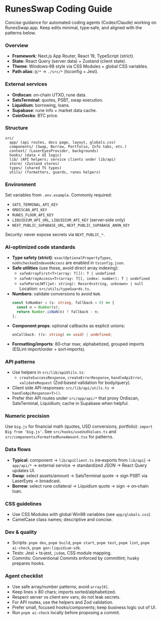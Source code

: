 # RunesSwap Coding Guide

Concise guidance for automated coding agents (Codex/Claude) working on
RunesSwap.app. Keep edits minimal, type‑safe, and aligned with the patterns
below.

### Overview
- **Framework**: Next.js App Router, React 19, TypeScript (strict).
- **State**: React Query (server data) + Zustand (client state).
- **Theme**: Windows‑98 style via CSS Modules + global CSS variables.
- **Path alias**: `@/*` → `./src/*` (tsconfig + Jest).

### External services
- **Ordiscan**: on‑chain UTXO, rune data.
- **SatsTerminal**: quotes, PSBT, swap execution.
- **Liquidium**: borrowing, loans.
- **Supabase**: rune info + market data cache.
- **CoinGecko**: BTC price.

### Structure
```text
src/
  app/ (api routes, docs page, layout, globals.css)
  components/ (Swap, Borrow, Portfolio, Info tabs, etc.)
  context/ (LaserEyesProvider, backgrounds)
  hooks/ (data + UI logic)
  lib/ (API helpers; service clients under lib/api)
  store/ (Zustand stores)
  types/ (shared TS types)
  utils/ (formatters, guards, runes helpers)
```

### Environment
Set variables from `.env.example`. Commonly required:
- `SATS_TERMINAL_API_KEY`
- `ORDISCAN_API_KEY`
- `RUNES_FLOOR_API_KEY`
- `LIQUIDIUM_API_URL`, `LIQUIDIUM_API_KEY` (server‑side only)
- `NEXT_PUBLIC_SUPABASE_URL`, `NEXT_PUBLIC_SUPABASE_ANON_KEY`

Security: never expose secrets via `NEXT_PUBLIC_*`.

### AI‑optimized code standards
- **Type safety (strict)**: `exactOptionalPropertyTypes`,
  `noUncheckedIndexedAccess` are enabled in `tsconfig.json`.
- **Safe utilities** (use these, avoid direct array indexing):
  - `safeArrayFirst<T>(array: T[]): T | undefined`
  - `safeArrayAccess<T>(array: T[], index: number): T | undefined`
  - `safeParseJWT(jwt: string): Record<string, unknown> | null`
  Location: `src/utils/typeGuards.ts`.
- **Numbers**: validate conversions to avoid `NaN`.
  ```ts
  const toNumber = (s: string, fallback = 0) => {
    const n = Number(s);
    return Number.isNaN(n) ? fallback : n;
  };
  ```
- **Component props**: optional callbacks as explicit unions:
  ```ts
  onCallback: ((v: string) => void) | undefined;
  ```
- **Formatting/imports**: 80‑char max; alphabetized, grouped imports
  (ESLint import/order + sort‑imports).

### API patterns
- Use helpers in `src/lib/apiUtils.ts`:
  - `createSuccessResponse`, `createErrorResponse`, `handleApiError`,
    `validateRequest` (Zod‑based validation for body/query).
- Client side API responses: `src/lib/api/utils.ts` → `handleApiResponse<T>()`.
- Prefer thin API routes under `src/app/api/*` that proxy Ordiscan,
  SatsTerminal, Liquidium; cache in Supabase when helpful.

### Numeric precision
Use `big.js` for financial math (quotes, USD conversions, portfolio):
`import Big from 'big.js'`. See `src/hooks/useUsdValues.ts` and
`src/components/FormattedRuneAmount.tsx` for patterns.

### Data flows
- **Typical**: component → `lib/apiClient.ts` (re‑exports from `lib/api`) →
  `app/api/*` → external service → standardized JSON → React Query updates UI.
- **Swap**: select assets/amount → SatsTerminal quote → sign PSBT via
  LaserEyes → broadcast.
- **Borrow**: select rune collateral → Liquidium quote → sign → on‑chain loan.

### CSS guidelines
- Use CSS Modules with global Win98 variables (see `app/globals.css`).
- CamelCase class names; descriptive and concise.

### Dev & quality
- Scripts: `pnpm dev`, `pnpm build`, `pnpm start`, `pnpm test`,
  `pnpm lint`, `pnpm ai-check`, `pnpm gen:liquidium-sdk`.
- Tests: Jest + ts‑jest, `jsdom`, CSS module mapping.
- Commits: Conventional Commits enforced by commitlint; husky prepares hooks.

### Agent checklist
- Use safe array/number patterns; avoid `array[0]`.
- Keep lines ≤ 80 chars; imports sorted/alphabetized.
- Respect server vs client env vars; do not leak secrets.
- For API routes, use the helpers and Zod validation.
- Prefer small, focused hooks/components; keep business logic out of UI.
- Run `pnpm ai-check` locally before proposing a commit.
